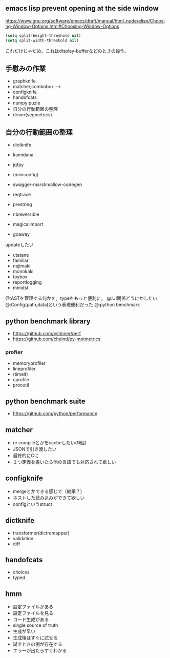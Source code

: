 ## emacs lisp prevent opening at the side window

https://www.gnu.org/software/emacs/draft/manual/html_node/elisp/Choosing-Window-Options.html#Choosing-Window-Options


```lisp
(setq split-height-threshold nil)
(setq split-width-threshold nil)
```

これだけじゃだめ。これはdisplay-bufferなどのときの操作。

## 手慰みの作業

- graphknife
- matcher,combobox -->
- configknife
- handofcats
- numpy puzle
- 自分の行動範囲の整理
- driver(segmetrics)

## 自分の行動範囲の整理

- dictknife
- kamidana
- jqfpy
- (miniconfig)

- swagger-marshmallow-codegen
- reqtrace
- prestring
- nbreversible
- magicalimport
- goaway

updateしたい

- utatane
- familiar
- nejimaki
- monokaki
- toybox
- reportlogging
- minidsl

@:ASTを管理する何かを。typeをもっと便利に。
@:UI関係どうにかしたい
@:Config(path,data)という表現便利だった
@:python benchmark


## python benchmark library

- https://github.com/vstinner/perf
- https://github.com/cheind/py-motmetrics

### profier

- memoryprofiler
- lineprofiler
- (timeit)
- cprofile
- procutil

## python benchmark suite

- https://github.com/python/performance

## matcher

- re.compileとかをcacheしたい(N個)
- JSONで引き渡したい
- 最終的にCに
- １つ定義を書いたら他の言語でも対応されて欲しい

## configknife

- mergeとかできる感じで（継承？）
- ネストした読み込みができて欲しい
- configというstruct

## dictknife

- transformer(dictremapper)
- validation
- diff

## handofcats

- choices
- typed

## hmm

- 設定ファイルがある
- 設定ファイルを見る
- コード生成がある
- single source of truth
- 生成が早い
- 生成後はすぐに試せる
- 試すときの例が存在する
- エラーが出たらすぐわかる
